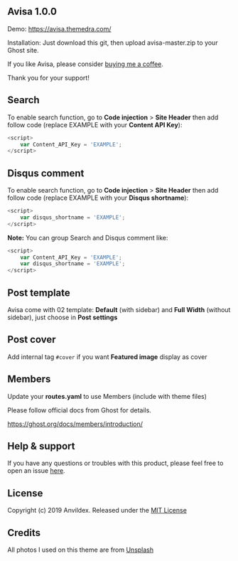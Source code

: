 ## Avisa 1.0.0

Demo: https://avisa.themedra.com/

Installation: Just download this git, then upload avisa-master.zip to your Ghost site.



If you like Avisa, please consider [buying me a coffee](https://www.buymeacoffee.com/anvildex).

Thank you for your support!

## Search

To enable search function, go to **Code injection** > **Site Header** then add follow code (replace EXAMPLE with your **Content API Key**):

```js
<script>
    var Content_API_Key = 'EXAMPLE';
</script>
```

## Disqus comment

To enable search function, go to **Code injection** > **Site Header** then add follow code (replace EXAMPLE with your **Disqus shortname**):

```javascript
<script>
    var disqus_shortname = 'EXAMPLE';
</script>
```

**Note:** You can group Search and Disqus comment like:

```javascript
<script>
    var Content_API_Key = 'EXAMPLE';
    var disqus_shortname = 'EXAMPLE';
</script>
```

## Post template

Avisa come with 02 template: **Default** (with sidebar) and **Full Width** (without sidebar), just choose in **Post settings**

## Post cover

Add internal tag `#cover` if you want **Featured image** display as cover

## Members

Update your **routes.yaml** to use Members (include with theme files)

Please follow official docs from Ghost for details.

https://ghost.org/docs/members/introduction/

## Help & support

If you have any questions or troubles with this product, please feel free to open an issue [here](https://github.com/anvildex/avisa/issues).

## License

Copyright (c) 2019 Anvildex. Released under the [MIT License](https://github.com/anvildex/avisa/blob/master/LICENSE)

## Credits

All photos I used on this theme are from [Unsplash](https://unsplash.com/)

